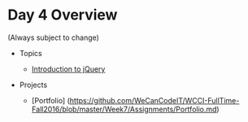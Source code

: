 # Day 4 Overview

(Always subject to change)

- Topics
  - [Introduction to jQuery](https://docs.google.com/a/wecancodeit.org/presentation/d/1BqO53Ht2-CDXx7AFIXepekfPSMCT4-YxgTl6501cYjg/edit?usp=sharing)

- Projects
  - [Portfolio] (https://github.com/WeCanCodeIT/WCCI-FullTime-Fall2016/blob/master/Week7/Assignments/Portfolio.md)
  
